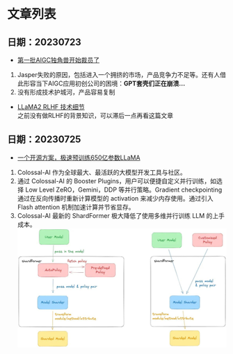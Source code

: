 # 文章列表
## 日期：20230723
-   [第一批AIGC独角兽开始裁员了](https://mp.weixin.qq.com/s/AbexOCFmLEXr_qPIpMSTnQ)    
1.  Jasper失败的原因，包括进入一个拥挤的市场，产品竞争力不足等。还有人借此形容当下AIGC应用初创公司的困境：**GPT套壳们正在崩溃...**    
2.  没有形成技术护城河，产品容易复制    

-  [LLaMA2 RLHF 技术细节](https://zhuanlan.zhihu.com/p/644680366?utm_campaign=shareopn&utm_medium=social&utm_oi=28495224766464&utm_psn=1666393346481377280&utm_source=wechat_session&s_r=0)    
之前没有做RLHF的背景知识，可以滞后一点再看这篇文章    

## 日期：20230725
-   [一个开源方案，极速预训练650亿参数LLaMA](https://mp.weixin.qq.com/s/NG-SNAGLvNeYx33tVkkWQA)    
1.  Colossal-AI 作为全球最大、最活跃的大模型开发工具与社区。    
2.  通过 Colossal-AI 的 Booster Plugins，用户可以便捷自定义并行训练，如选择 Low Level ZeRO，Gemini，DDP 等并行策略。Gradient checkpointing 通过在反向传播时重新计算模型的 activation 来减少内存使用。通过引入 Flash attention 机制加速计算并节省显存。
3. Colossal-AI 最新的 ShardFormer 极大降低了使用多维并行训练 LLM 的上手成本。    
![](../images/ShardFormer.png "ShardFormer")